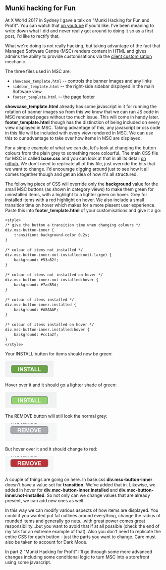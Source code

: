 ## Munki hacking for Fun

At X World 2017 in Sydney I gave a talk on "Munki Hacking for Fun and Profit". You can watch that [on youtube](https://www.youtube.com/watch?v=L5R3z_xzIHk) if you'd like. I've been meaning to write down what I did and never really got around to doing it so as a first post, I'd like to rectify that.  

What we're doing is not really hacking, but taking advantage of the fact that Managed Software Centre (MSC) renders content in HTML and gives admins the ability to provide customisations via the [client customisation](https://github.com/munki/munki/wiki/Client-Customization) mechanic.

The three files used in MSC are:

- `showcase_template.html` -- controls the banner images and any links
- `sidebar_template.html` -- the right-side sidebar displayed in the main Software view
- `footer_template.html` -- the page footer

**showcase\_template.html** already has some javascript in it for running the rotation of banner images so from this we know that we can run JS code in MSC rendered pages without too much issue. This will come in handy later. **footer\_template.html** though has the distinction of being included on every view displayed in MSC. Taking advantage of this, any javascript or css code in this file will be included with every view rendered in MSC. We can use this to our advantage to take over how items in MSC are displayed.

For a simple example of what we can do, let's look at changing the button colours from the plain grey to something more colourful. The main CSS file for MSC is called **base.css** and you can look at that in all its detail [on github.](https://github.com/munki/munki/blob/279481bfe5516d1d16764ff1bbd7802c2a4eac93/code/apps/Managed%20Software%20Center/Managed%20Software%20Center/WebResources/base.css) We don't need to replicate all of this file, just override the bits that we want to change. I'd encourage digging around just to see how it all comes together though and get an idea of how it's all structured.

The following piece of CSS will override only the **background** value for the small MSC buttons (as shown in category views) to make them green for uninstalled items, with a highlight to a lighter green on hover. Grey for installed items with a red highlight on hover. We also include a small transition time on hover which makes for a more plesent user experience. Paste this into **footer\_template.html** of your customisations and give it a go:

```
<style>
/* give the button a transition time when changing colours */
div.msc-button-inner {
	transition: background-color 0.2s;
}

/* colour of items not installed */
div.msc-button-inner.not-installed:not(.large) {
    background: #53a82f;
}

/* colour of items not installed on hover */
div.msc-button-inner.not-installed:hover {
    background: #7ad85d;
}

/* colour of items installed */
div.msc-button-inner.installed {
    background: #A8AAAF;
}

/* colour of items installed on hover */
div.msc-button-inner.installed:hover {
    background: #cc1a2f;
}
</style>
```

Your INSTALL button for items should now be green:

![](/images/Screen-Shot-2018-12-30-at-10.58.04-pm-2.png)

Hover over it and it should go a lighter shade of green:

![](/images/Screen-Shot-2018-12-30-at-10.57.56-pm-1.png)

The REMOVE button will still look the normal grey:

![](/images/Screen-Shot-2018-12-30-at-10.58.16-pm-2.png)

But hover over it and it should change to red:

![](/images/Screen-Shot-2018-12-30-at-10.58.25-pm-2.png)

A couple of things are going on here. In base.css **div.msc-button-inner** doesn't have a value set for **transition.** We've added that in. Likewise, we added in hover for **div.msc-button-inner.installed** and **div.msc-button-inner.not-installed**. So not only can we change values that are already present, we can add new ones as well.

In this way we can modify various aspects of how items are displayed. You could if you wanted put fat outlines around everything, change the radius of rounded items and generally go nuts...with great power comes great responsibility...but you want to avoid that if at all possible (check the end of my talk for an extreme example of that). Also you don't need to replicate the entire CSS for each button - just the parts you want to change. Care must also be taken to account for Dark Mode.

In part 2 "Munki Hacking for Profit" I'll go through some more advanced changes including some conditional logic to turn MSC into a storefront using some javascript.
